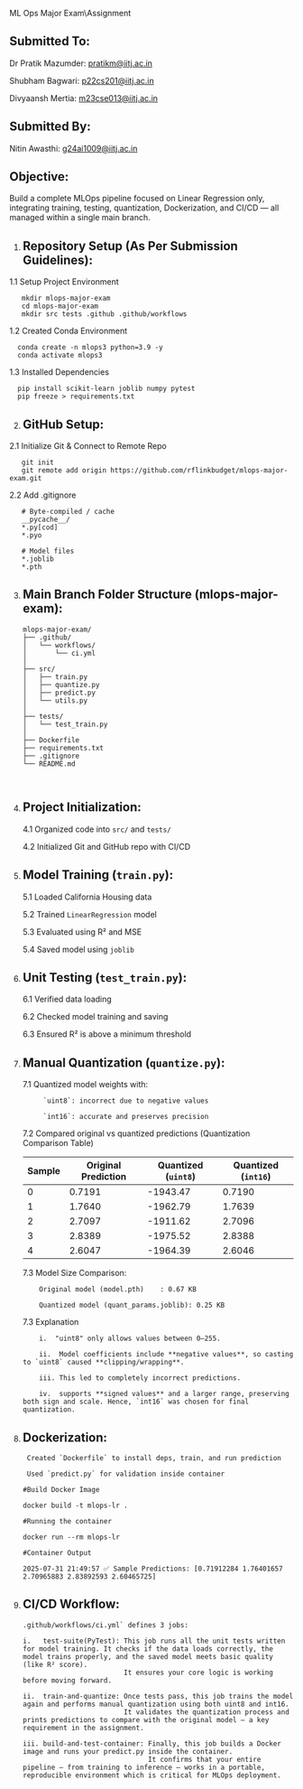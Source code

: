 ML Ops Major Exam\Assignment


Submitted To:
-------------
Dr Pratik Mazumder: pratikm@iitj.ac.in

Shubham Bagwari: p22cs201@iitj.ac.in

Divyaansh Mertia: m23cse013@iitj.ac.in

Submitted By:
-------------
Nitin Awasthi: g24ai1009@iitj.ac.in


Objective:
---------
Build a complete MLOps pipeline focused on Linear Regression only, integrating training, testing,
quantization, Dockerization, and CI/CD — all managed within a single main branch.

1. Repository Setup (As Per Submission Guidelines):
   -----------------------------------------------

  1.1 Setup Project Environment

       mkdir mlops-major-exam
       cd mlops-major-exam
       mkdir src tests .github .github/workflows

  1.2 Created Conda Environment

      conda create -n mlops3 python=3.9 -y
      conda activate mlops3

  1.3 Installed Dependencies

      pip install scikit-learn joblib numpy pytest
      pip freeze > requirements.txt

2. GitHub Setup:
   ------------

  2.1 Initialize Git & Connect to Remote Repo
  
       git init
       git remote add origin https://github.com/rflinkbudget/mlops-major-exam.git

  2.2 Add .gitignore
       
       # Byte-compiled / cache
       __pycache__/
       *.py[cod]
       *.pyo

       # Model files
       *.joblib
       *.pth

3. Main Branch Folder Structure (mlops-major-exam):
   -----------------------------------------------
   
   ```text
   mlops-major-exam/
   ├── .github/
   │   └── workflows/
   │       └── ci.yml
   │
   ├── src/
   │   ├── train.py
   │   ├── quantize.py
   │   ├── predict.py
   │   └── utils.py
   │
   ├── tests/
   │   └── test_train.py
   │
   ├── Dockerfile
   ├── requirements.txt
   ├── .gitignore
   └── README.md



4. Project Initialization:
   ----------------------

      4.1 Organized code into `src/` and `tests/`
  
      4.2 Initialized Git and GitHub repo with CI/CD

5. Model Training (`train.py`):
   ---------------------------

      5.1 Loaded California Housing data
  
      5.2 Trained `LinearRegression` model
  
      5.3 Evaluated using R² and MSE
  
      5.4 Saved model using `joblib`

6. Unit Testing (`test_train.py`):
   ------------------------------

      6.1 Verified data loading
  
      6.2 Checked model training and saving
  
      6.3 Ensured R² is above a minimum threshold


7. Manual Quantization (`quantize.py`):
   -----------------------------------

      7.1 Quantized model weights with:

            `uint8`: incorrect due to negative values
	     
            `int16`: accurate and preserves precision

      7.2 Compared original vs quantized predictions (Quantization Comparison Table)

      | Sample | Original Prediction | Quantized (`uint8`)  | Quantized (`int16`)   |
      |--------|----------------------|---------------------|---------------------- |
      | 0      | 0.7191               | -1943.47            | 0.7190                |
      | 1      | 1.7640               | -1962.79            | 1.7639                |
      | 2      | 2.7097               | -1911.62            | 2.7096                |
      | 3      | 2.8389               | -1975.52            | 2.8388                |
      | 4      | 2.6047               | -1964.39            | 2.6046                |

    
	  7.3 Model Size Comparison:
	
           Original model (model.pth)    : 0.67 KB
	
           Quantized model (quant_params.joblib): 0.25 KB


   7.3 Explanation

           i.  "uint8" only allows values between 0–255.
	 
           ii.  Model coefficients include **negative values**, so casting to `uint8` caused **clipping/wrapping**.
	 
           iii. This led to completely incorrect predictions.
	 
           iv.  supports **signed values** and a larger range, preserving both sign and scale. Hence, `int16` was chosen for final quantization.

8. Dockerization:
   -------------

        Created `Dockerfile` to install deps, train, and run prediction
   
        Used `predict.py` for validation inside container
   
       #Build Docker Image
   
       docker build -t mlops-lr .
   
       #Running the container
   
       docker run --rm mlops-lr
    
       #Container Output
   
       2025-07-31 21:49:57 ✅ Sample Predictions: [0.71912284 1.76401657 2.70965883 2.83892593 2.60465725]


9. CI/CD Workflow:
   --------------
       .github/workflows/ci.yml` defines 3 jobs:
   
       i.   test-suite(PyTest): This job runs all the unit tests written for model training. It checks if the data loads correctly, the model trains properly, and the saved model meets basic quality (like R² score).
                                It ensures your core logic is working before moving forward.

       ii.  train-and-quantize: Once tests pass, this job trains the model again and performs manual quantization using both uint8 and int16. 
                                It validates the quantization process and prints predictions to compare with the original model — a key requirement in the assignment.
						  
       iii. build-and-test-container: Finally, this job builds a Docker image and runs your predict.py inside the container. 
                                      It confirms that your entire pipeline — from training to inference — works in a portable, reproducible environment which is critical for MLOps deployment.
